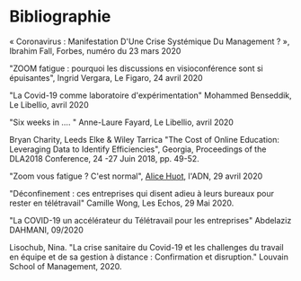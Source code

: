 # Bibliographie

« Coronavirus : Manifestation D&#39;Une Crise Systémique Du Management ? », Ibrahim Fall, Forbes, numéro du 23 mars 2020

&quot;ZOOM fatigue : pourquoi les discussions en visioconférence sont si épuisantes&quot;, Ingrid Vergara, Le Figaro, 24 avril 2020

&quot;La Covid-19 comme laboratoire d&#39;expérimentation&quot; Mohammed Benseddik, Le Libellio, avril 2020

&quot;Six weeks in …. &quot; Anne-Laure Fayard, Le Libellio, avril 2020

Bryan Charity, Leeds Elke &amp; Wiley Tarrica &quot;The Cost of Online Education: Leveraging Data to Identify Efficiencies&quot;, Georgia, Proceedings of the DLA2018 Conference, 24 -27 Juin 2018, pp. 49-52.

&quot;Zoom vous fatigue ? C&#39;est normal&quot;,  [Alice Huot](https://www.ladn.eu/author/alice/), l&#39;ADN, 29 avril 2020

&quot;Déconfinement : ces entreprises qui disent adieu à leurs bureaux pour rester en télétravail&quot; Camille Wong, Les Echos, 29 Mai 2020.

&quot;La COVID-19 un accélérateur du Télétravail pour les entreprises&quot; Abdelaziz DAHMANI, 09/2020

Lisochub, Nina. &quot;La crise sanitaire du Covid-19 et les challenges du travail en équipe et de sa gestion à distance : Confirmation et disruption.&quot; Louvain School of Management, 2020.